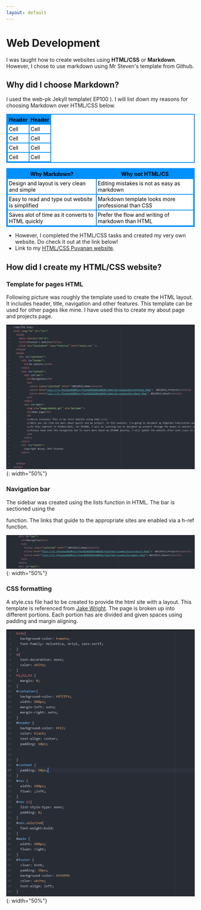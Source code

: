 ```yaml
---
layout: default
---
```


# Web Development

I was taught how to create websites using **HTML/CSS** or **Markdown**. However, I chose to use markdown using Mr Steven's template from Github.

## Why did I choose Markdown?
I used the web-pk Jekyll template( EP100 ). I will list down my reasons for choosing Markdown over HTML/CSS below.
<!-- CSS Code: Place this code in the document's head (between the 'head' tags) -->
<style>
table.GeneratedTable {
  width: 100%;
  background-color: #ffffff;
  border-collapse: collapse;
  border-width: 2px;
  border-color: #0091ff;
  border-style: solid;
  color: #000000;
}

table.GeneratedTable td, table.GeneratedTable th {
  border-width: 2px;
  border-color: #0091ff;
  border-style: solid;
  padding: 3px;
}

table.GeneratedTable thead {
  background-color: #0091ff;
}
</style>

<!-- HTML Code: Place this code in the document's body (between the 'body' tags) where the table should appear -->
<table class="GeneratedTable">
  <thead>
    <tr>
      <th>Header</th>
      <th>Header</th>
    </tr>
  </thead>
  <tbody>
    <tr>
      <td>Cell</td>
      <td>Cell</td>
    </tr>
    <tr>
      <td>Cell</td>
      <td>Cell</td>
    </tr>
    <tr>
      <td>Cell</td>
      <td>Cell</td>
    </tr>
    <tr>
      <td>Cell</td>
      <td>Cell</td>
    </tr>
  </tbody>
</table>
<!-- Codes by Quackit.com -->
<table class="GeneratedTable">
  <thead>
    <tr>
      <th>Why Markdown? </th>
      <th>Why not HTML/CS</th>
    </tr>
  </thead>
  <tbody>
    <tr>
      <td>Design and layout is very clean and simple</td>
      <td>Editing mistakes is not as easy as markdown</td>
    </tr>
    <tr>
      <td>Easy to read and type out website is simplified</td>
      <td>Markdown template looks more professional than CSS</td>
    </tr>
    <tr>
      <td>Saves alot of time as it converts to HTML quickly</td>
      <td>Prefer the flow and writing of markdown than HTML</td>
    </tr>
  </tbody>
</table>

*  However, I completed the HTML/CSS tasks and created my very own website. Do check it out at the link below!
*  Link to my [HTML/CSS Puvanan website](https://puvie2005.github.io/test/).

## How did I create my HTML/CSS website?

### Template for pages HTML

Following picture was roughly the template used to create the HTML layout. It includes header, title, navigation and other features.
This template can be used for other pages like mine. I have used this to create my about page and projects page.

![](images/layout.png){: width="50%"}

### Navigation bar
The sidebar was created using the lists function in HTML. The bar is sectioned using the <div> function.
The links that guide to the appropriate sites are enabled via a h-ref function.

![](images/nav.png){: width="50%"}

### CSS formatting
A style.css file had to be created to provide the html site with a layout. This template is referenced from [Jake Wright](https://www.youtube.com/watch?v=0afZj1G0BIE/).
The page is broken up into different portions. Each portion has are divided and given spaces using padding and margin aligning.

![](images/css.png){: width="50%"}
